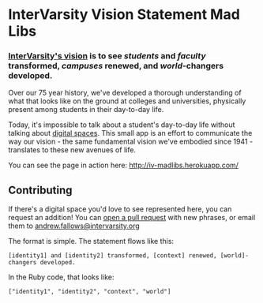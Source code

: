 # InterVarsity Vision Statement Mad Libs

### [InterVarsity's vision](http://intervarsity.org/about/our/our-vision) is to see *students* and *faculty* transformed, *campuses* renewed, and *world*-changers developed.

Over our 75 year history, we've developed a thorough understanding of what that looks like on the ground at colleges
and universities, physically present among students in their day-to-day life.

Today, it's impossible to talk about a student's day-to-day life without talking about
[digital spaces](http://digital.intervarsity.org/). This small app is an effort to communicate the way our vision -
the same fundamental vision we've embodied since 1941 - translates to these new avenues of life.

You can see the page in action here: http://iv-madlibs.herokuapp.com/

## Contributing

If there's a digital space you'd love to see represented here, you can request an addition! You can 
[open a pull request](https://github.com/InterVarsity/vision-mad-libs/edit/master/mad-libs.rb) with new phrases, or email
them to andrew.fallows@intervarsity.org

The format is simple. The statement flows like this:

    [identity1] and [identity2] transformed, [context] renewed, [world]-changers developed.
    
In the Ruby code, that looks like:

    ["identity1", "identity2", "context", "world"]

